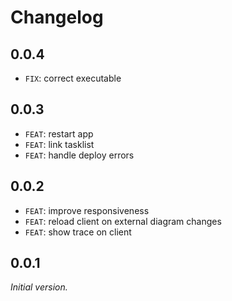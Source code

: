 # Changelog

## 0.0.4

* `FIX`: correct executable

## 0.0.3

* `FEAT`: restart app
* `FEAT`: link tasklist
* `FEAT`: handle deploy errors

## 0.0.2

* `FEAT`: improve responsiveness
* `FEAT`: reload client on external diagram changes
* `FEAT`: show trace on client

## 0.0.1

_Initial version._